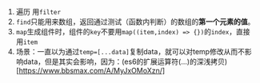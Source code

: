 1. 遍历
用`filter`
2. `find`只能用来数组，返回通过测试（函数内判断）的数组的**第一个元素的值**。
3. `map`生成组件时，组件的`key`不要用`map((item,index) => {})`的`index`，直接用`item`
4. 场景：一直以为通过`temp=[...data]`复制data，就可以对temp修改从而不影响data，但是其实会影响，因为：(es6的扩展运算符(...)的深浅拷贝)[https://www.bbsmax.com/A/MyJxOMoXzn/]